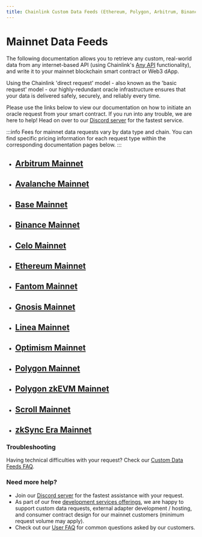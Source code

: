 ```yaml
---
title: Chainlink Custom Data Feeds (Ethereum, Polygon, Arbitrum, Binance, Avalanche, Base, Optimism, Fantom, Gnosis, Celo, Scroll, Linea, zkSync)
---
```


# Mainnet Data Feeds

The following documentation allows you to retrieve any custom, real-world data from any internet-based API (using Chainlink's [Any API](https://docs.chain.link/any-api/introduction) functionality), and write it to your mainnet blockchain smart contract or Web3 dApp. 

Using the Chainlink 'direct request' model - also known as the 'basic request' model - our highly-redundant oracle infrastructure ensures that your data is delivered safely, securely, and reliably every time. 

Please use the links below to view our documentation on how to initiate an oracle request from your smart contract. If you run into any trouble, we are here to help! Head on over to our [Discord server](https://discord.gg/Xs6SjqVPUA) for the fastest service.

:::info
Fees for mainnet data requests vary by data type and chain. You can find specific pricing information for each request type within the corresponding documentation pages below.
:::

* ## [Arbitrum Mainnet](/services/direct-request-jobs/mainnets/Arbitrum-One-Mainnet-Jobs)
* ## [Avalanche Mainnet](/services/direct-request-jobs/mainnets/Avalanche-CChain-Mainnet-Jobs)
* ## [Base Mainnet](/services/direct-request-jobs/mainnets/Base-Mainnet-Jobs)
* ## [Binance Mainnet](/services/direct-request-jobs/mainnets/Binance-Mainnet-Jobs)
* ## [Celo Mainnet](/services/direct-request-jobs/mainnets/Celo-Mainnet-Jobs)
* ## [Ethereum Mainnet](/services/direct-request-jobs/mainnets/Ethereum-Mainnet-Jobs)
* ## [Fantom Mainnet](/services/direct-request-jobs/mainnets/Fantom-Mainnet-Jobs)
* ## [Gnosis Mainnet](/services/direct-request-jobs/mainnets/Gnosis-Chain-Mainnet-Jobs)
* ## [Linea Mainnet](/services/direct-request-jobs/mainnets/Linea-Mainnet-Jobs)
* ## [Optimism Mainnet](/services/direct-request-jobs/mainnets/Optimism-Mainnet-Jobs)
* ## [Polygon Mainnet](/services/direct-request-jobs/mainnets/Polygon-Mainnet-Jobs)
* ## [Polygon zkEVM Mainnet](/services/direct-request-jobs/mainnets/Polygon-zkEVM-Mainnet-Jobs)
* ## [Scroll Mainnet](/services/direct-request-jobs/mainnets/Scroll-Mainnet-Jobs)
* ## [zkSync Era Mainnet](/services/direct-request-jobs/mainnets/zkSync-Era-Mainnet-Jobs)

### Troubleshooting

Having technical difficulties with your request? Check our [Custom Data Feeds FAQ](/knowledgebase/faq/Chainlink-Users#custom-data-feeds).

### Need more help?

* Join our [Discord server](https://discord.gg/Xs6SjqVPUA) for the fastest assistance with your request. 
* As part of our free [development services offerings](/services/Development-Services), we are happy to support custom data requests, external adapter development / hosting, and consumer contract design for our mainnet customers (minimum request volume may apply).
* Check out our [User FAQ](/knowledgebase/faq/Chainlink-Users "FAQ - Chainlink Data Consumers") for common questions asked by our customers.